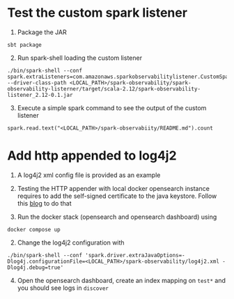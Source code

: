 # Test the custom spark listener

1. Package the JAR
```
sbt package
```

2. Run spark-shell loading the custom listener
```
./bin/spark-shell --conf spark.extraListeners=com.amazonaws.sparkobservabilitylistener.CustomSparkListener --driver-class-path <LOCAL_PATH>/spark-observability/spark-observability-listerner/target/scala-2.12/spark-observability-listener_2.12-0.1.jar
```

3. Execute a simple spark command to see the output of the custom listener
```
spark.read.text("<LOCAL_PATH>/spark-observabiity/README.md").count
```

# Add http appended to log4j2

1. A log4j2 xml config file is provided as an example

2. Testing the HTTP appender with local docker opensearch instance requires to add the self-signed certificate to the java keystore. 
Follow this [blog](https://blog.packagecloud.io/solve-unable-to-find-valid-certification-path-to-requested-target/) to do that
   
3. Run the docker stack (opensearch and opensearch dashboard) using

```
docker compose up
```

2. Change the log4j2 configuration with

```
./bin/spark-shell --conf 'spark.driver.extraJavaOptions=-Dlog4j.configurationFile=<LOCAL_PATH>/spark-observability/log4j2.xml -Dlog4j.debug=true'
```

4. Open the opensearch dashboard, create an index mapping on `test*` and you should see logs in `discover`

